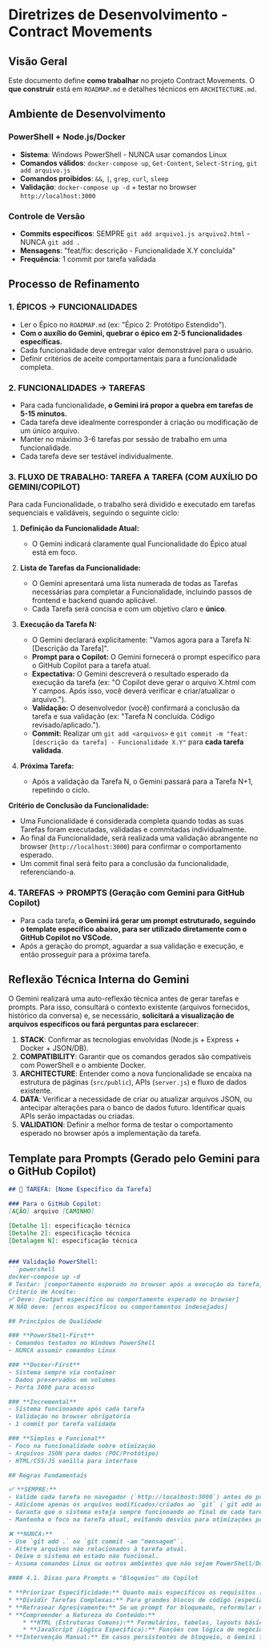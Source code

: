 # Diretrizes de Desenvolvimento - Contract Movements

## Visão Geral

Este documento define **como trabalhar** no projeto Contract Movements. O **que construir** está em `ROADMAP.md` e detalhes técnicos em `ARCHITECTURE.md`.

## Ambiente de Desenvolvimento

### **PowerShell + Node.js/Docker**
- **Sistema**: Windows PowerShell - NUNCA usar comandos Linux
- **Comandos válidos**: `docker-compose up`, `Get-Content`, `Select-String`, `git add arquivo.js`
- **Comandos proibidos**: `&&`, `|`, `grep`, `curl`, `sleep`
- **Validação**: `docker-compose up -d` + testar no browser `http://localhost:3000`

### **Controle de Versão**
- **Commits específicos**: SEMPRE `git add arquivo1.js arquivo2.html` - NUNCA `git add .`
- **Mensagens**: "feat/fix: descrição - Funcionalidade X.Y concluída"
- **Frequência**: 1 commit por tarefa validada

## Processo de Refinamento

### **1. ÉPICOS → FUNCIONALIDADES**
- Ler o Épico no `ROADMAP.md` (ex: "Épico 2: Protótipo Estendido").
- **Com o auxílio do Gemini, quebrar o épico em 2-5 funcionalidades específicas.**
- Cada funcionalidade deve entregar valor demonstrável para o usuário.
- Definir critérios de aceite comportamentais para a funcionalidade completa.

### **2. FUNCIONALIDADES → TAREFAS**
- Para cada funcionalidade, **o Gemini irá propor a quebra em tarefas de 5-15 minutos.**
- Cada tarefa deve idealmente corresponder à criação ou modificação de um único arquivo.
- Manter no máximo 3-6 tarefas por sessão de trabalho em uma funcionalidade.
- Cada tarefa deve ser testável individualmente.

### 3. FLUXO DE TRABALHO: TAREFA A TAREFA (COM AUXÍLIO DO GEMINI/COPILOT)

Para cada Funcionalidade, o trabalho será dividido e executado em tarefas sequenciais e validáveis, seguindo o seguinte ciclo:

1.  **Definição da Funcionalidade Atual:**
    * O Gemini indicará claramente qual Funcionalidade do Épico atual está em foco.

2.  **Lista de Tarefas da Funcionalidade:**
    * O Gemini apresentará uma lista numerada de todas as Tarefas necessárias para completar a Funcionalidade, incluindo passos de frontend e backend quando aplicável.
    * Cada Tarefa será concisa e com um objetivo claro e **único**.

3.  **Execução da Tarefa N:**
    * O Gemini declarará explicitamente: "Vamos agora para a Tarefa N: [Descrição da Tarefa]".
    * **Prompt para o Copilot:** O Gemini fornecerá o prompt específico para o GitHub Copilot para a tarefa atual.
    * **Expectativa:** O Gemini descreverá o resultado esperado da execução da tarefa (ex: "O Copilot deve gerar o arquivo X.html com Y campos. Após isso, você deverá verificar e criar/atualizar o arquivo.").
    * **Validação:** O desenvolvedor (você) confirmará a conclusão da tarefa e sua validação (ex: "Tarefa N concluída. Código revisado/aplicado.").
    * **Commit:** Realizar um `git add <arquivos>` e `git commit -m "feat: [descrição da tarefa] - Funcionalidade X.Y"` para **cada tarefa validada**.

4.  **Próxima Tarefa:**
    * Após a validação da Tarefa N, o Gemini passará para a Tarefa N+1, repetindo o ciclo.

**Critério de Conclusão da Funcionalidade:**
* Uma Funcionalidade é considerada completa quando todas as suas Tarefas foram executadas, validadas e commitadas individualmente.
* Ao final da Funcionalidade, será realizada uma validação abrangente no browser (`http://localhost:3000`) para confirmar o comportamento esperado.
* Um commit final será feito para a conclusão da funcionalidade, referenciando-a.

### **4. TAREFAS → PROMPTS (Geração com Gemini para GitHub Copilot)**
- Para cada tarefa, **o Gemini irá gerar um prompt estruturado, seguindo o template específico abaixo, para ser utilizado diretamente com o GitHub Copilot no VSCode.**
- Após a geração do prompt, aguardar a sua validação e execução, e então prosseguir para a próxima tarefa.

## Reflexão Técnica Interna do Gemini

O Gemini realizará uma auto-reflexão técnica antes de gerar tarefas e prompts. Para isso, consultará o contexto existente (arquivos fornecidos, histórico da conversa) e, se necessário, **solicitará a visualização de arquivos específicos ou fará perguntas para esclarecer**:
1.  **STACK**: Confirmar as tecnologias envolvidas (Node.js + Express + Docker + JSON/DB).
2.  **COMPATIBILITY**: Garantir que os comandos gerados são compatíveis com PowerShell e o ambiente Docker.
3.  **ARCHITECTURE**: Entender como a nova funcionalidade se encaixa na estrutura de páginas (`src/public`), APIs (`server.js`) e fluxo de dados existente.
4.  **DATA**: Verificar a necessidade de criar ou atualizar arquivos JSON, ou antecipar alterações para o banco de dados futuro. Identificar quais APIs serão impactadas ou criadas.
5.  **VALIDATION**: Definir a melhor forma de testar o comportamento esperado no browser após a implementação da tarefa.

## Template para Prompts (Gerado pelo Gemini para o GitHub Copilot)

```markdown
## 🎯 TAREFA: [Nome Específico da Tarefa]

### Para o GitHub Copilot:
[AÇÃO] arquivo [CAMINHO]

[Detalhe 1]: especificação técnica
[Detalhe 2]: especificação técnica
[Detalagem N]: especificação técnica


### Validação PowerShell:
```powershell
docker-compose up -d
# Testar: [comportamento esperado no browser após a execução da tarefa]
Critério de Aceite:
✅ Deve: [output específico ou comportamento esperado no browser]
❌ NÃO deve: [erros específicos ou comportamentos indesejados]

## Princípios de Qualidade

### **PowerShell-First**
- Comandos testados no Windows PowerShell
- NUNCA assumir comandos Linux

### **Docker-First**
- Sistema sempre via container
- Dados preservados em volumes
- Porta 3000 para acesso

### **Incremental**
- Sistema funcionando após cada tarefa
- Validação no browser obrigatória
- 1 commit por tarefa validada

### **Simples e Funcional**
- Foco na funcionalidade sobre otimização
- Arquivos JSON para dados (POC/Protótipo)
- HTML/CSS/JS vanilla para interface

## Regras Fundamentais

✅ **SEMPRE:**
- Valide cada tarefa no navegador (`http://localhost:3000`) antes do próximo commit.
- Adicione apenas os arquivos modificados/criados ao `git` (`git add arquivo.js`).
- Garanta que o sistema esteja sempre funcionando ao final de cada tarefa/commit.
- Mantenha o foco na tarefa atual, evitando desvios para otimizações prematuras.

❌ **NUNCA:**
- Use `git add .` ou `git commit -am "mensagem"`.
- Altere arquivos não relacionados à tarefa atual.
- Deixe o sistema em estado não funcional.
- Assuma comandos Linux ou outros ambientes que não sejam PowerShell/Docker.

#### 4.1. Dicas para Prompts e "Bloqueios" do Copilot

* **Priorizar Especificidade:** Quanto mais específicos os requisitos (IDs, classes CSS únicas, nomes de variáveis, lógica de negócios customizada), menor a chance de colisões com código público.
* **Dividir Tarefas Complexas:** Para grandes blocos de código (especialmente HTML de formulários complexos), pode ser mais eficaz pedir ao Copilot para gerar partes menores ou elementos específicos, e então montar o resultado final manualmente, se necessário.
* **Refrasear Agresivamente:** Se um prompt for bloqueado, reformular de forma diferente, alterando a estrutura da frase ou focando em aspectos mais nichados, é a primeira linha de defesa.
* **Compreender a Natureza do Conteúdo:**
    * **HTML (Estruturas Comuns):** Formulários, tabelas, layouts básicos são altamente padronizados e mais propensos a serem bloqueados. Nesses casos, a criação manual ou prompts *muito* detalhados com nomes e classes únicas são preferíveis.
    * **JavaScript (Lógica Específica):** Funções com lógica de negócios customizada, manipulação de dados específicos (com chaves únicas, como `newEntryData`), ou interações complexas tendem a ter menos "colisões genéricas" e o Copilot é mais eficaz.
* **Intervenção Manual:** Em casos persistentes de bloqueio, o Gemini fornecerá o código diretamente, permitindo a continuidade do desenvolvimento. O objetivo é sempre avançar.